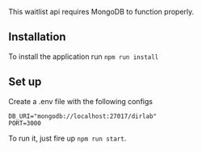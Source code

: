 This waitlist api requires MongoDB to function properly.

## Installation

To install the application run `npm run install`

## Set up

Create a .env file with the following configs

```
DB_URI="mongodb://localhost:27017/dirlab"
PORT=3000
```

To run it, just fire up `npm run start`.

